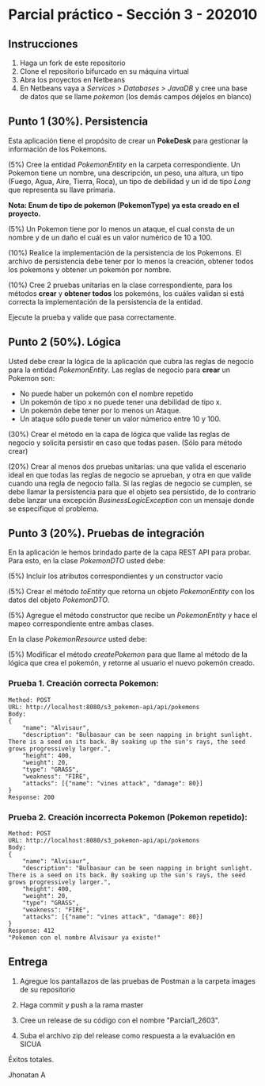 # Parcial práctico - Sección 3 - 202010

## Instrucciones

1. Haga un fork de este repositorio
2. Clone el repositorio bifurcado en su máquina virtual
3. Abra los proyectos en Netbeans
4. En Netbeans vaya a _Services > Databases > JavaDB_ y cree una base de datos que se llame _pokemon_ (los demás campos déjelos en blanco)

## Punto 1 (30%). Persistencia

Esta aplicación tiene el propósito de crear un **PokeDesk** para gestionar la información de los Pokemons.

(5%) Cree la entidad _PokemonEntity_ en la carpeta correspondiente. Un Pokemon tiene un nombre, una descripción, un peso, una altura, un tipo (Fuego, Agua, Aire, Tierra, Roca), un tipo de debilidad y un id de tipo _Long_ que representa su llave primaria. 

**Nota: Enum de tipo de pokemon (PokemonType) ya esta creado en el proyecto.**

(5%) Un Pokemon tiene por lo menos un ataque, el cual consta de un nombre y de un daño el cuál es un valor numérico de 10 a 100. 

(10%) Realice la implementación de la persistencia de los Pokemons. El archivo de persistencia debe tener por lo menos la creación, obtener todos los pokemons y obtener un pokemón por nombre.

(10%) Cree 2 pruebas unitarias en la clase correspondiente, para los métodos **crear** y **obtener todos** los pokemóns, los cuáles validan si está correcta la implementación de la persistencia de la entidad.

Ejecute la prueba y valide que pasa correctamente.

## Punto 2 (50%). Lógica

Usted debe crear la lógica de la aplicación que cubra las reglas de negocio para la entidad _PokemonEntity_. Las reglas de negocio para **crear** un Pokemon son:

* No puede haber un pokemón con el nombre repetido
* Un pokemón de tipo x no puede tener una debilidad de tipo x.
* Un pokemón debe tener por lo menos un Ataque.
* Un ataque sólo puede tener un valor númerico entre 10 y 100.

(30%) Crear el método en la capa de lógica que valide las reglas de negocio y solicita persistir en caso que todas pasen. (Sólo para método crear)

(20%) Crear al menos dos pruebas unitarias: una que valida el escenario ideal en que todas las reglas de negocio se aprueban, y otra en que valide cuando una regla de negocio falla. Si las reglas de negocio se cumplen, se debe llamar la persistencia para que el objeto sea persistido, de lo contrario debe lanzar una excepción _BusinessLogicException_ con un mensaje donde se especifique el problema.

## Punto 3 (20%). Pruebas de integración

En la aplicación le hemos brindado parte de la capa REST API para probar. Para esto, en la clase _PokemonDTO_ usted debe:

(5%) Incluir los atributos correspondientes y un constructor vacío

(5%) Crear el método _toEntity_ que retorna un objeto _PokemonEntity_ con los datos del objeto _PokemonDTO_. 

(5%) Agregue el método constructor que recibe un _PokemonEntity_ y hace el mapeo correspondiente entre ambas clases.

En la clase _PokemonResource_ usted debe:

(5%) Modificar el método _createPokemon_ para que llame al método de la lógica que crea el pokemón, y retorne al usuario el nuevo pokemón creado.
 
### Prueba 1. Creación correcta Pokemon:

```
Method: POST
URL: http://localhost:8080/s3_pokemon-api/api/pokemons
Body:
{
	"name": "Alvisaur",
	"description": "Bulbasaur can be seen napping in bright sunlight. There is a seed on its back. By soaking up the sun's rays, the seed grows progressively larger.",
	"height": 400,
	"weight": 20,
	"type": "GRASS",
	"weakness": "FIRE",
	"attacks": [{"name": "vines attack", "damage": 80}]
}
Response: 200
```

### Prueba 2. Creación incorrecta Pokemon (Pokemon repetido):

```
Method: POST
URL: http://localhost:8080/s3_pokemon-api/api/pokemons
Body:
{
	"name": "Alvisaur",
	"description": "Bulbasaur can be seen napping in bright sunlight. There is a seed on its back. By soaking up the sun's rays, the seed grows progressively larger.",
	"height": 400,
	"weight": 20,
	"type": "GRASS",
	"weakness": "FIRE",
	"attacks": [{"name": "vines attack", "damage": 80}]
}
Response: 412
"Pokemon con el nombre Alvisaur ya existe!"
```


## Entrega

1. Agregue los pantallazos de las pruebas de Postman a la carpeta images de su repositorio

2. Haga commit y push a la rama master

3. Cree un release de su código con el nombre "Parcial1_2603". 

4. Suba el archivo zip del release como respuesta a la evaluación en SICUA





Éxitos totales.


Jhonatan A